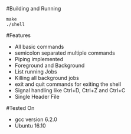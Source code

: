 #Building and Running

	make 
	./shell

#Features
- All basic commands
- semicolon separated multiple commands
- Piping implemented
- Foreground and Background
- List running Jobs
- Killing all background jobs
- exit and quit commands for exiting the shell
- Signal handling like Ctrl+D, Ctrl+Z and Ctrl+C
- Single Header File

#Tested On
- gcc version 6.2.0
- Ubuntu 16.10